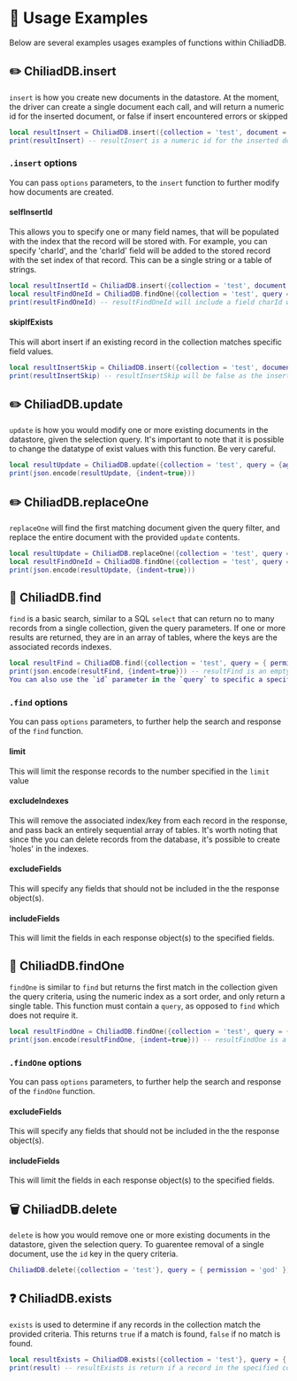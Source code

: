 # 📝 Usage Examples

Below are several examples usages examples of functions within ChiliadDB.


## ✏️ ChiliadDB.insert
`insert` is how you create new documents in the datastore. At the moment, the driver can create a single document each call, and will return
a numeric id for the inserted document, or false if insert encountered errors or skipped
```lua
local resultInsert = ChiliadDB.insert({collection = 'test', document = {permission = 'god', name = 'Joe', citizenid = 1}})
print(resultInsert) -- resultInsert is a numeric id for the inserted document, or false if insert encountered errors
```

### `.insert` options
You can pass `options` parameters, to the `insert` function to further modify how documents are created.

#### selfInsertId
This allows you to specify one or many field names, that will be populated with the index that the record will be stored with. For example, you can specify 'charId', and the 'charId' field will be added to the stored record with the set index of that record. This can be a single string or a table of strings.
```lua
local resultInsertId = ChiliadDB.insert({collection = 'test', document = {permission = 'admin', name = 'Joseph', citizenid = 1}, options = {selfInsertId = 'charId'}})
local resultFindOneId = ChiliadDB.findOne({collection = 'test', query = { id = resultInsertId } })
print(resultFindOneId) -- resultFindOneId will include a field charId with the numeric inserted id
```

#### skipIfExists
This will abort insert if an existing record in the collection matches specific field values.
```lua
local resultInsertSkip = ChiliadDB.insert({collection = 'test', document = {permission = 'admin', name = 'Joseph', citizenid = 1}, options = {skipIfExists = {citizenid = true}}})
print(resultInsertSkip) -- resultInsertSkip will be false as the insert example above already created a record with that `citizenid`, and no new document was created
```


## ✏️ ChiliadDB.update
`update` is how you would modify one or more existing documents in the datastore, given the selection query. It's important to note that it is possible to change the datatype of exist values with this function. Be very careful.
```lua
local resultUpdate = ChiliadDB.update({collection = 'test', query = {age = {['$lt'] = 11}}, update = { name = 'Joseph' }})
print(json.encode(resultUpdate, {indent=true}))
```


## ✏️ ChiliadDB.replaceOne
`replaceOne` will find the first matching document given the query filter, and replace the entire document with the provided `update` contents.
```lua
local resultUpdate = ChiliadDB.replaceOne({collection = 'test', query = {id = 1}, update = { name2 = 'Joseph' }})
local resultFindOneId = ChiliadDB.findOne({collection = 'test', query = { name2 = 'Joseph' } })
print(json.encode(resultUpdate, {indent=true}))
```


## 🔎 ChiliadDB.find
`find` is a basic search, similar to a SQL `select` that can return no to many records from a single collection, given the query parameters. If one or more results are returned, they are in an array of tables, where the keys are the associated records indexes.
```lua
local resultFind = ChiliadDB.find({collection = 'test', query = { permission = 'god' } })
print(json.encode(resultFind, {indent=true})) -- resultFind is an empty table or an array of tables
You can also use the `id` parameter in the `query` to specific a specific index from the specified collection that you want. `id` must be numeric.
```

### `.find` options
You can pass `options` parameters, to further help the search and response of the `find` function.

#### limit
This will limit the response records to the number specified in the `limit` value

#### excludeIndexes
This will remove the associated index/key from each record in the response, and pass back an entirely sequential array of tables. It's worth noting that since the you can delete records from the database, it's possible to create 'holes' in the indexes.

#### excludeFields
This will specify any fields that should not be included in the the response object(s).

#### includeFields
This will limit the fields in each response object(s) to the specified fields.


## 🔎 ChiliadDB.findOne
`findOne` is similar to `find` but returns the first match in the collection given the query criteria, using the numeric index as a sort order, and only return a single table. This function must contain a `query`, as opposed to `find` which does not require it.
```lua
local resultFindOne = ChiliadDB.findOne({collection = 'test', query = { permission = 'god' }, update = {  permission = 'normie' } })
print(json.encode(resultFindOne, {indent=true})) -- resultFindOne is a table
```

### `.findOne` options
You can pass `options` parameters, to further help the search and response of the `findOne` function.

#### excludeFields
This will specify any fields that should not be included in the the response object(s).

#### includeFields
This will limit the fields in each response object(s) to the specified fields.


## 🗑️ ChiliadDB.delete
`delete` is how you would remove one or more existing documents in the datastore, given the selection query. To guarentee removal of a single document, use the `id` key in the query criteria.
```lua
ChiliadDB.delete({collection = 'test'}, query = { permission = 'god' })
```


## ❓ ChiliadDB.exists
`exists` is used to determine if any records in the collection match the provided criteria. This returns `true` if a match is found, `false` if no match is found.
```lua
local resultExists = ChiliadDB.exists({collection = 'test'}, query = { permission = 'pleb' })
print(result) -- resultExists is return if a record in the specified collection matches the included criteria; false if not
```